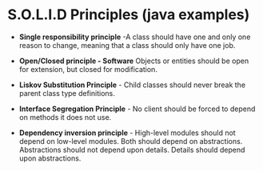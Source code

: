# S.O.L.I.D Principles (java examples)

* **Single responsibility principle** -A class should have one and only one reason to change, meaning that a class should only have one job.

* **Open/Closed principle - Software** Objects or entities should be open for extension, but closed for modification.

* **Liskov Substitution Principle** - Child classes should never break the parent class type definitions.

* **Interface Segregation Principle** - No client should be forced to depend on methods it does not use.

* **Dependency inversion principle** - High-level modules should not depend on low-level modules. Both should depend on abstractions. Abstractions should not depend upon details. Details should depend upon abstractions.

